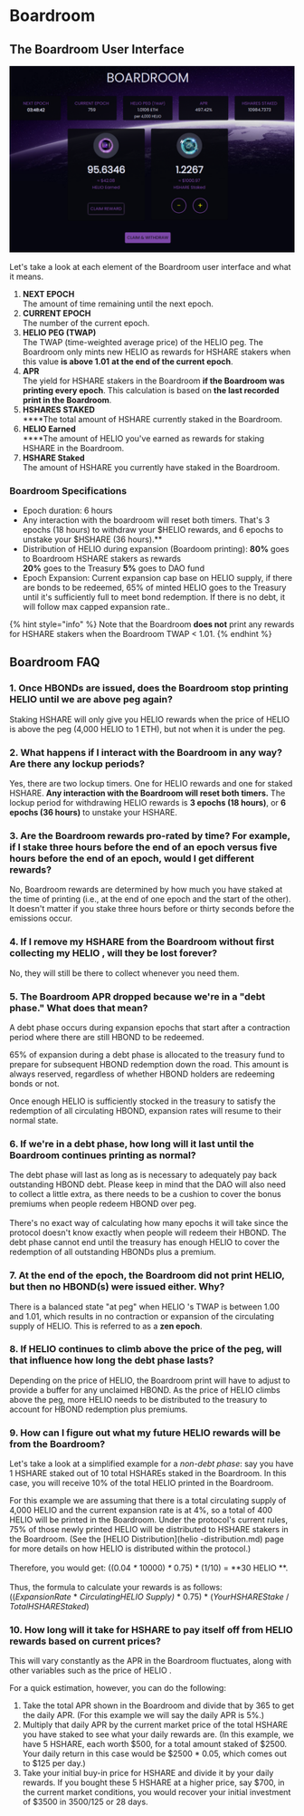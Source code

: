 # Boardroom

## The Boardroom User Interface

![The Boardroom user interface](<../.gitbook/assets/Boardroom.png>)

Let's take a look at each element of the Boardroom user interface and what it means.

1. **NEXT EPOCH**\
   The amount of time remaining until the next epoch.
2. **CURRENT EPOCH**\
   The number of the current epoch.
3. **HELIO PEG (TWAP)**\
   The TWAP (time-weighted average price) of the HELIO peg. The Boardroom only mints new HELIO as rewards for HSHARE stakers when this value **is above 1.01** **at the end of the current epoch**.
4. **APR**\
   The yield for HSHARE stakers in the Boardroom **if the Boardroom was printing every epoch**. This calculation is based on **the last recorded print in the Boardroom**.
5. **HSHARES STAKED**\
   ****The total amount of HSHARE currently staked in the Boardroom.
6. **HELIO Earned**\
   ****The amount of HELIO you've earned as rewards for staking HSHARE in the Boardroom.
7. **HSHARE Staked**\
   The amount of HSHARE you currently have staked in the Boardroom.

### Boardroom Specifications

* Epoch duration: 6 hours
* Any interaction with the boardroom will reset both timers. That's 3 epochs (18 hours) to withdraw your $HELIO rewards, and 6 epochs to unstake your $HSHARE (36 hours).**&#x20;
*   Distribution of HELIO during expansion (Boardoom printing):
    **80%** goes to Boardroom HSHARE stakers as rewards\
    **20%** goes to the Treasury
    **5%** goes to DAO fund
* Epoch Expansion: Current expansion cap base on HELIO supply, if there are bonds to be redeemed, 65% of minted HELIO goes to the Treasury until it's sufficiently full to meet bond redemption. If there is no debt, it will follow max capped expansion rate..

{% hint style="info" %}
Note that the Boardroom **does not** print any rewards for HSHARE stakers when the Boardroom TWAP < 1.01.
{% endhint %}

## Boardroom FAQ

### **1. Once HBONDs are issued, does the Boardroom stop printing HELIO until we are above peg again?**

Staking HSHARE will only give you HELIO rewards when the price of HELIO is above the peg (4,000 HELIO to 1 ETH), but not when it is under the peg.

### **2. What happens if I interact with the Boardroom in any way? Are there any lockup periods?**

Yes, there are two lockup timers. One for HELIO rewards and one for staked HSHARE. **Any interaction with the Boardroom will reset both timers.** The lockup period for withdrawing HELIO rewards is **3 epochs (18 hours)**, or **6 epochs (36 hours)** to unstake your HSHARE.

### **3. Are the Boardroom rewards pro-rated by time? For example, if I stake three hours before the end of an epoch versus five hours before the end of an epoch, would I get different rewards?**

No, Boardroom rewards are determined by how much you have staked at the time of printing (i.e., at the end of one epoch and the start of the other). It doesn't matter if you stake three hours before or thirty seconds before the emissions occur.

### 4. If I remove my HSHARE from the Boardroom without first collecting my HELIO , will they be lost forever?

No, they will still be there to collect whenever you need them.

### 5. The Boardroom APR dropped because we're in a "debt phase." What does that mean?

A debt phase occurs during expansion epochs that start after a contraction period where there are still HBOND to be redeemed.

65% of expansion during a debt phase is allocated to the treasury fund to prepare for subsequent HBOND redemption down the road. This amount is always reserved, regardless of whether HBOND holders are redeeming bonds or not.

Once enough HELIO is sufficiently stocked in the treasury to satisfy the redemption of all circulating HBOND, expansion rates will resume to their normal state.

### 6. If we're in a debt phase, how long will it last until the Boardroom continues printing as normal?

The debt phase will last as long as is necessary to adequately pay back outstanding HBOND debt. Please keep in mind that the DAO will also need to collect a little extra, as there needs to be a cushion to cover the bonus premiums when people redeem HBOND over peg.\
\
There's no exact way of calculating how many epochs it will take since the protocol doesn't know exactly when people will redeem their HBOND. The debt phase cannot end until the treasury has enough HELIO to cover the redemption of all outstanding HBONDs plus a premium.

### 7. At the end of the epoch, the Boardroom did not print HELIO, but then no HBOND(s) were issued either. Why?

There is a balanced state "at peg" when HELIO 's TWAP is between 1.00 and 1.01, which results in no contraction or expansion of the circulating supply of HELIO. This is referred to as a **zen epoch**.

### 8. If HELIO continues to climb above the price of the peg, will that influence how long the debt phase lasts?

Depending on the price of HELIO, the Boardroom print will have to adjust to provide a buffer for any unclaimed HBOND. As the price of HELIO climbs above the peg, more HELIO needs to be distributed to the treasury to account for HBOND redemption plus premiums.

### 9. How can I figure out what my future HELIO rewards will be from the Boardroom?

Let's take a look at a simplified example for a _non-debt phase_: say you have 1 HSHARE staked out of 10 total HSHAREs staked in the Boardroom. In this case, you will receive 10% of the total HELIO printed in the Boardroom.&#x20;

For this example we are assuming that there is a total circulating supply of 4,000 HELIO and the current expansion rate is at 4%, so a total of 400 HELIO will be printed in the Boardroom. Under the protocol's current rules, 75% of those newly printed HELIO will be distributed to HSHARE stakers in the Boardroom. (See the [HELIO Distribution](helio -distribution.md) page for more details on how HELIO is distributed within the protocol.)\
\
Therefore, you would get: ((0.04 _\*_ 10000) _\*_ 0.75) \* (1/10) = **30 HELIO **.\
\
Thus, the formula to calculate your rewards is as follows:\
((_ExpansionRate_ \* _CirculatingHELIO Supply)_ \* 0.75) \* (_YourHSHAREStake_ / _TotalHSHAREStaked_)

### 10. How long will it take for HSHARE to pay itself off from HELIO rewards based on current prices?

This will vary constantly as the APR in the Boardroom fluctuates, along with other variables such as the price of HELIO .

&#x20;For a quick estimation, however, you can do the following:

1. Take the total APR shown in the Boardroom and divide that by 365 to get the daily APR. (For this example we will say the daily APR is 5%.)
2. Multiply that daily APR by the current market price of the total HSHARE you have staked to see what your daily rewards are. (In this example, we have 5 HSHARE, each worth $500, for a total amount staked of $2500. Your daily return in this case would be $2500 \* 0.05, which comes out to $125 per day.)
3. Take your initial buy-in price for HSHARE and divide it by your daily rewards. If you bought these 5 HSHARE at a higher price, say $700, in the current market conditions, you would recover your initial investment of $3500 in 3500/125 or 28 days.

